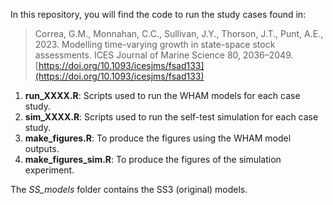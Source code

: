 In this repository, you will find the code to run the study cases found in: 

> Correa, G.M., Monnahan, C.C., Sullivan, J.Y., Thorson, J.T., Punt, A.E., 2023. Modelling time-varying growth in state-space stock assessments. ICES Journal of Marine Science 80, 2036–2049. [https://doi.org/10.1093/icesjms/fsad133](https://doi.org/10.1093/icesjms/fsad133)

1. **run_XXXX.R**: Scripts used to run the WHAM models for each case study.
2. **sim_XXXX.R**: Scripts used to run the self-test simulation for each case study.
3. **make_figures.R**: To produce the figures using the WHAM model outputs.
4. **make_figures_sim.R**: To produce the figures of the simulation experiment.

The *SS_models* folder contains the SS3 (original) models.

